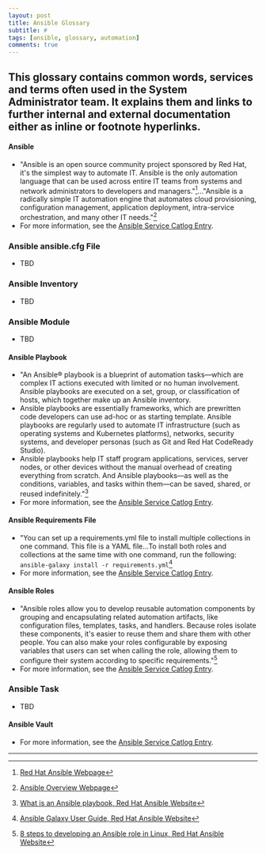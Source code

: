 ```yaml
---
layout: post
title: Ansible Glossary
subtitle: #
tags: [ansible, glossary, automation]
comments: true
---
```

This glossary contains common words, services and terms often used in the System Administrator team. It explains them and links to further internal and external documentation either as inline or footnote hyperlinks.
---
#### **Ansible**
- "Ansible is an open source community project sponsored by Red Hat, it's the simplest way to automate IT. Ansible is the only automation language that can be used across entire IT teams from systems and network administrators to developers and managers."[^1]..."Ansible is a radically simple IT automation engine that automates cloud provisioning, configuration management, application deployment, intra-service orchestration, and many other IT needs."[^2]
- For more information, see the [Ansible Service Catlog Entry](https://confluence.biola.edu/display/ithd/Ansible+-+Service+Catalog+Entry).

### **Ansible ansible.cfg File**
- TBD

### **Ansible Inventory**
- TBD

### **Ansible Module**
- TBD

#### **Ansible Playbook**
- "An Ansible® playbook is a blueprint of automation tasks—which are complex IT actions executed with limited or no human involvement. Ansible playbooks are executed on a set, group, or classification of hosts, which together make up an Ansible inventory.
- Ansible playbooks are essentially frameworks, which are prewritten code developers can use ad-hoc or as starting template. Ansible playbooks are regularly used to automate IT infrastructure (such as operating systems and Kubernetes platforms), networks, security systems, and developer personas (such as Git and Red Hat CodeReady Studio).
- Ansible playbooks help IT staff program applications, services, server nodes, or other devices without the manual overhead of creating everything from scratch. And Ansible playbooks—as well as the conditions, variables, and tasks within them—can be saved, shared, or reused indefinitely."[^3]
- For more information, see the [Ansible Service Catlog Entry](https://confluence.biola.edu/display/ithd/Ansible+-+Service+Catalog+Entry).

#### **Ansible Requirements File**
- "You can set up a requirements.yml file to install multiple collections in one command. This file is a YAML file...To install both roles and collections at the same time with one command, run the following: ```ansible-galaxy install -r requirements.yml```[^4]
- For more information, see the [Ansible Service Catlog Entry](https://confluence.biola.edu/display/ithd/Ansible+-+Service+Catalog+Entry).

#### **Ansible Roles**
- "Ansible roles allow you to develop reusable automation components by grouping and encapsulating related automation artifacts, like configuration files, templates, tasks, and handlers. Because roles isolate these components, it's easier to reuse them and share them with other people. You can also make your roles configurable by exposing variables that users can set when calling the role, allowing them to configure their system according to specific requirements."[^5]
- For more information, see the [Ansible Service Catlog Entry](https://confluence.biola.edu/display/ithd/Ansible+-+Service+Catalog+Entry).

### **Ansible Task**
- TBD

#### **Ansible Vault** 
* For more information, see the [Ansible Service Catlog Entry](https://confluence.biola.edu/display/ithd/Ansible+-+Service+Catalog+Entry).

---
[^1]: [Red Hat Ansible Webpage](https://www.ansible.com/)
[^2]: [Ansible Overview Webpage](https://www.ansible.com/overview/how-ansible-works?hsLang=en-us)
[^3]: [What is an Ansible playbook, Red Hat Ansible Website](https://www.redhat.com/en/topics/automation/what-is-an-ansible-playbook#:~:text=An%20Ansible%C2%AE%20playbook%20is,make%20up%20an%20Ansible%20inventory.)
[^4]: [Ansible Galaxy User Guide, Red Hat Ansible Website](https://docs.ansible.com/ansible/latest/galaxy/user_guide.html)
[^5]: [8 steps to developing an Ansible role in Linux, Red Hat Ansible Website](https://www.redhat.com/sysadmin/developing-ansible-role#:~:text=Ansible%20roles%20allow%20you%20to,share%20them%20with%20other%20people.)

